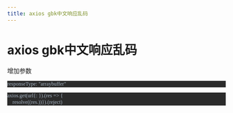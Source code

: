 ```yaml
---
title: axios gbk中文响应乱码
---
```


# axios gbk中文响应乱码

<p>增加参数</p><pre style="background-color:#2b2b2b;color:#a9b7c6;font-family:&#39;Menlo&#39;;font-size:9.0pt;">responseType:&nbsp;&quot;arraybuffer&quot;</pre><pre style="background-color:#2b2b2b;color:#a9b7c6;font-family:&#39;Menlo&#39;;font-size:9.0pt;">axios.get(url{:&nbsp;}).(res&nbsp;=&gt;&nbsp;{
&nbsp;&nbsp;&nbsp;&nbsp;resolve((res.))}).(reject)</pre><p><br/></p>


